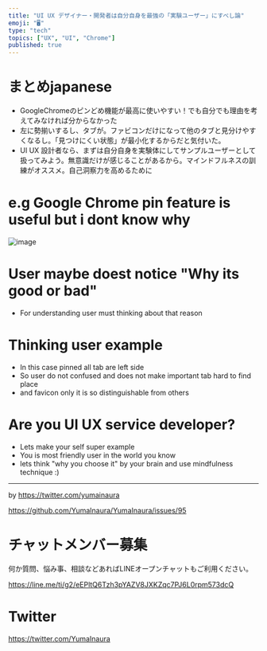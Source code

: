 ```yaml
---
title: "UI UX デザイナー・開発者は自分自身を最強の「実験ユーザー」にすべし論"
emoji: "🖥"
type: "tech"
topics: ["UX", "UI", "Chrome"]
published: true
---
```


# まとめjapanese

- GoogleChromeのピンどめ機能が最高に使いやすい！でも自分でも理由を考えてみなければ分からなかった
- 左に勢揃いするし、タブが。ファビコンだけになって他のタブと見分けやすくなるし。「見つけにくい状態」が最小化するからだと気付いた。
- UI UX 設計者なら、まずは自分自身を実験体にしてサンプルユーザーとして扱ってみよう。無意識だけが感じることがあるから。マインドフルネスの訓練がオススメ。自己洞察力を高めるために




# e.g Google Chrome pin feature is useful but i dont know why 

![image](https://user-images.githubusercontent.com/13635059/50555335-fead0a80-0d0d-11e9-914e-2687bcda8d33.png)

# User maybe doest notice "Why its good or bad"

- For understanding user must thinking about that reason

# Thinking user example

- In this case pinned all tab are left side
- So user do not confused and does not make important tab hard to find place
- and favicon only it is so distinguishable from others  

# Are you UI UX service developer?

- Lets make your self super example
- You is most friendly user in the world you know
- lets think "why you choose it" by your brain and use mindfulness technique :)

---

by https://twitter.com/yumainaura

https://github.com/YumaInaura/YumaInaura/issues/95








<!-- Update From Qiita API -->

# チャットメンバー募集


何か質問、悩み事、相談などあればLINEオープンチャットもご利用ください。

https://line.me/ti/g2/eEPltQ6Tzh3pYAZV8JXKZqc7PJ6L0rpm573dcQ





# Twitter


https://twitter.com/YumaInaura


<!-- Update From Qiita API -->


